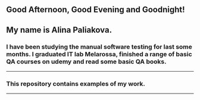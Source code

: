 ## Good Afternoon, Good Evening and Goodnight! 
## My name is Alina Paliakova. 
### I have been studying the manual software testing for last some months. I graduated IT lab Melarossa, finished a range of basic QA courses on udemy and read some basic QA books.
____ 
### This repository contains examples of my work. 
____

